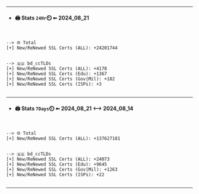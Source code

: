 

---
- #### 🖨️ **Stats** `24Hr`⏲️ ➼ 2024_08_21
```console


--> 🌐 Total
[+] New/ReNewed SSL Certs (ALL): +24201744


--> 🇧🇩 bd_ccTLDs
[+] New/ReNewed SSL Certs (ALL): +4178
[+] New/ReNewed SSL Certs (Edu): +1367
[+] New/ReNewed SSL Certs (Gov|Mil): +182
[+] New/ReNewed SSL Certs (ISPs): +3


```

---
- #### 🖨️ **Stats** `7Days`⏲️ ➼ 2024_08_21 <--> 2024_08_14
```console


--> 🌐 Total
[+] New/ReNewed SSL Certs (ALL): +137627181


--> 🇧🇩 bd_ccTLDs
[+] New/ReNewed SSL Certs (ALL): +24073
[+] New/ReNewed SSL Certs (Edu): +9645
[+] New/ReNewed SSL Certs (Gov|Mil): +1263
[+] New/ReNewed SSL Certs (ISPs): +22


```

---

